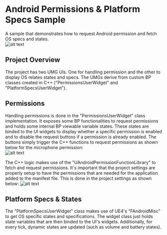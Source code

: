 # Android Permissions & Platform Specs Sample
A sample that demonstrates how to request Android permission and fetch OS specs and states.  
![alt text](AndroidPermissions/ReadmeMedia/sample_screenshot.png)

  
## Project Overview
The project has two UMG UIs.  One for handling permission and the other to display OS relates states and specs.  The UMGs derive from custom BP classes created in C++ ("PermissionsUserWidget" and "PlatformSpecsUserWidget").  
  
## Permissions
Handling permissions is done in the "PermissionsUserWidget" class implementation.  It exposes some BP functionalities to request permissions and holds some internal BP viewable variable states.  These states are binded to the UI widgets to display whether a specific permission is enabled and to disable the request buttons if a permission is already enabled.  The buttons simply trigger the C++ functions to request permissions as shown below for the microphone permission:  
![alt text](AndroidPermissions/ReadmeMedia/umg_button_bp.png)  
  
The C++ logic makes use of the "UAndroidPermissionFunctionLibrary" to fetch and request permissions.  It's important that the project settings are properly setup to have the permissions that are needed for the application added to the manifest file.  This is done in the project settings as shown below:
![alt text](AndroidPermissions/ReadmeMedia/editor_permissions_settings.png)  
  
## Platform Specs & States
The "PlatformSpecsUserWidget" class makes use of UE4's "FAndroidMisc" to get OS specific states and specifications.  The widget class just holds state variables that are then binded to the UI's widgets.  Additionally, for every tick, dynamic states are updated (such as volume and battery states).
